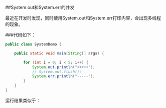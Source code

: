 ##System.out和System.err的并发

最近在开发时发现，同时使用System.out和System.err打印内容，会出现多线程的现象。

###代码如下：
```java
public class SystemDemo {

    public static void main(String[] args) {

        for (int i = 0; i < 5; i++) {
            System.out.println("+++++");
            // System.out.flush();
            System.err.println("-----");
        }
    }
}


```

运行结果类似于：
[](../201604/2016-04-10_103450.png)